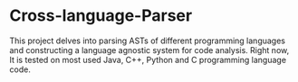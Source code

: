 # Cross-language-Parser
This project delves into parsing ASTs of different programming languages and constructing a language agnostic system for code analysis.
Right now, It is tested on most used Java, C++, Python and C programming language code.

